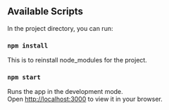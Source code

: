 ## Available Scripts

In the project directory, you can run:

### `npm install`

This is to reinstall node_modules for the project. 

### `npm start`

Runs the app in the development mode.\
Open [http://localhost:3000](http://localhost:3000) to view it in your browser.
